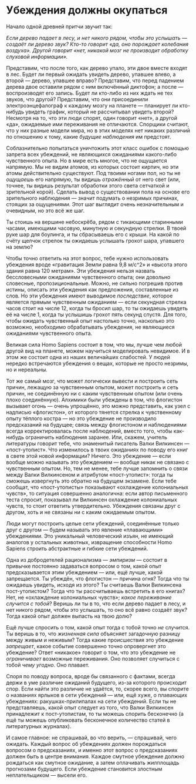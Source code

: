# Убеждения должны окупаться
Начало одной древней притчи звучит так: 

*Если дерево падает в лесу, и нет никого рядом, чтобы это услышать — создаёт ли дерево звук? Кто-то говорит «да, оно порождает колебания воздуха». Другой говорит «нет, никакой мозг не производит обработку слуховой информации».* 

Представим, что после того, как дерево упало, эти двое вместе входят в лес. Будет ли первый ожидать увидеть дерево, упавшее влево, а второй — дерево, упавшее вправо? Представим, что перед падением дерева двое оставили рядом с ним включённый диктофон; а после — воспроизводят его запись. Будет ли кто-либо из них ждать не тех звуков, что другой? Представим, что они присоединили электроэнцефалограф к каждому мозгу на планете — планирует ли кто-нибудь увидеть график, который не рассчитывал увидеть второй? Несмотря на то, что эти люди спорят, один говорит «нет», а другой «да», ожидаемые ими переживания не отличаются. Спорщики считают, что у них разные модели мира, но в этих моделях нет никаких различий по отношению к тому, какие *будущие наблюдения* им предстоят. 

Соблазнительно попытаться уничтожить этот класс ошибок с помощью запрета всех убеждений, не являющихся ожиданиями какого-либо чувственного опыта. Но в мире есть многое, что не ощущается напрямую. Мы не видим атомов, из которых состоит кирпич, но эти атомы действительно существуют. Под твоими ногами пол, но ты не *ощущаешь* его напрямую, ты видишь *отражённый* от него свет (или, точнее, ты видишь результат обработки этого света сетчаткой и зрительной корой). Сделать вывод о существовании пола на основе его зрительного наблюдения — значит подумать о незримых причинах, стоящих за ощущениями. Этот шаг выглядит очень незначительным и очевидным, но это всё же шаг. 

Ты стоишь на вершине небоскрёба, рядом с тикающими старинными часами, имеющими часовую, минутную и секундную стрелки. В твоей руке шар для боулинга, и ты сбрасываешь его с крыши. На какой по счёту щелчок стрелок ты ожидаешь услышать грохот шара, упавшего на землю? 

Чтобы точно ответить на этот вопрос, тебе нужно использовать убеждения вроде «гравитация Земли равна 9\,8 м/с^2» и «высота этого здания равна 120 метрам». Эти убеждения нельзя назвать бессловесными ожиданиями чувственного опыта; они довольно словесные, пропозициональные. Можно, не сильно погрешив против истины, описать эти убеждения как предложения, составленные из слов. Но эти убеждения имеют выводимое *последствие*, которое является прямым чувственным ожиданием — если секундная стрелка часов стоит на числе 12, когда ты бросил шар, то ты ожидаешь увидеть её на числе 1, когда ты услышишь грохот пять секунд спустя. Для того, чтобы ожидать чувственный опыт настолько точно, насколько это возможно, необходимо обрабатывать убеждения, не являющиеся ожиданиями чувственного опыта. 

Великая сила Homo Sapiens состоит в том, что мы, лучше чем любой другой вид на планете, можем научиться моделировать невидимое. И в этом же состоит одна из наших величайших слабостей. У людей нередко встречаются убеждения о вещах, которые не просто незримы, но и нереальны. 

Тот же самый мозг, что может логически вывести и построить сеть причин, лежащую за чувственным опытом, может построить и сеть причин, не соединённую ни с каким чувственным опытом (или очень плохо соединённую). Алхимики были убеждены в том, что флогистон вызывает огонь — очень упрощённо, это можно представить, как узел с надписью «флогистон», от которого тянется стрелка к чувственному опыту тёплого костра — но это убеждение не производило предсказаний на будущее; связь между флогистоном и наблюдениями всегда корректировалась после наблюдений, вместо того, чтобы как-нибудь ограничить наблюдения заранее. Или, скажем, учитель литературы говорит тебе, что знаменитый писатель Валки Вилкинсен — «пост-утопист». Что изменилось в твоих ожиданиях по поводу его книг в свете этой новой информации? Ничего. Это убеждение — если вообще можно называть это убеждением — вообще никак не связано с чувственным опытом. Но, тем не менее, тебе лучше запомнить о связи между Валки Вилкинсеном и атрибутом «пост-утопист»: тогда ты сможешь извергнуть это обратно на будущем экзамене. Если тебе сообщат, что «пост-утописты» показывают «охлаждение колониальных чувств», то ситуация совершенно аналогична: если автор письменного теста спросит, показывал ли Вилкинсен охлаждение колониальных чувств, то стоит ответить утвердительно. Убеждения связаны друг с другом, хоть и не связаны ни с каким ожидаемым опытом. 

Люди могут построить целые сети убеждений, соединённые только друг с другом — будем называть это явление «плавающими» убеждениями. Это уникальный человеческий изъян, не имеющий аналогов у остальных животных, извращение способности Homo Sapiens строить абстрактные и гибкие сети убеждений. 

Одна из добродетелей рационализма — *эмпиризм* — состоит в привычке постоянно задаваться вопросом о том, какой опыт предсказывается этим убеждением — или, ещё лучше, какой запрещается. Ты убеждён, что флогистон — причина огня? Тогда что ты ожидаешь увидеть, исходя из этого? Ты считаешь Валки Вилкинсена пост-утопистом? Тогда что ты рассчитываешь встретить в его книгах? Нет, не «охлаждение колониальных чувств»; *какое переживание случится с тобой*? Веришь ли ты в то, что если дерево падает в лесу, и нет никого рядом, чтобы это услышать, то оно всё равно создаёт звук? Тогда какой опыт должен выпасть на твою долю? 

Ещё лучше спросить о том, какой опыт тогда с тобой точно *не* случится. Ты веришь в то, что *жизненная сила* объясняет загадочную разницу между живым и неживым? Тогда какие происшествия это убеждение *запрещает*, какое событие совершенно точно опровергнет это убеждение? Ответ «никакое» говорит о том, что это убеждение не *ограничивает* возможные переживания. Оно позволяет случиться с тобой *чему угодно*. Оно плавает. 

Споря по поводу вопроса, вроде бы связанного с фактами, всегда держи в уме различие ожиданий будущего, из-за которого происходит спор. Если найти это различие не удаётся, то, скорее всего, вы спорите о названиях ярлыков в сети убеждений — или, ещё хуже, о плавающих убеждениях: ракушках-прилипалах на сети убеждений. Если ты не представляешь, какой опыт следует из того, что Валки Вилкинсен принадлежит к пост-утопистам, то ты можешь спорить бесконечно (а ещё ты можешь опубликовать бесконечное количество статей в литературных журналах). 

И самое главное: не спрашивай, во что верить, — спрашивай, чего ожидать. Каждый вопрос об убеждениях должен порождаться вопросом о предсказаниях, и именно этот вопрос о предсказаниях должен быть в центре внимания. Каждое смутное убеждение должно рождаться как смутное ожидание, а затем оплачивать жилплощадь прогнозами будущего. Если убеждение становится злостным неплательщиком — высели его.